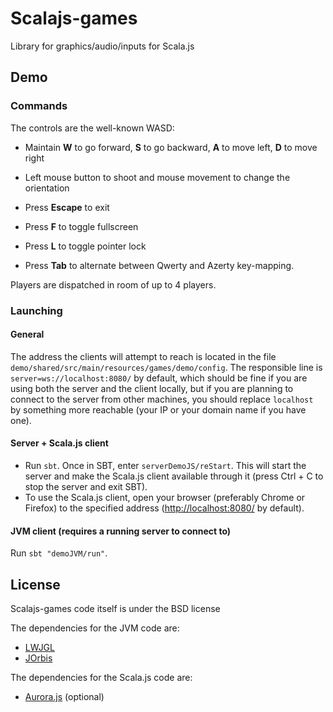 # Scalajs-games

Library for graphics/audio/inputs for Scala.js

## Demo

### Commands

The controls are the well-known WASD:
* Maintain **W** to go forward, **S** to go backward, **A** to move left, **D** to move right
* Left mouse button to shoot and mouse movement to change the orientation

* Press **Escape** to exit
* Press **F** to toggle fullscreen
* Press **L** to toggle pointer lock
* Press **Tab** to alternate between Qwerty and Azerty key-mapping.

Players are dispatched in room of up to 4 players.

### Launching

#### General

The address the clients will attempt to reach is located in the file ```demo/shared/src/main/resources/games/demo/config```. The responsible line is ```server=ws://localhost:8080/``` by default, which should be fine if you are using both the server and the client locally, but if you are planning to connect to the server from other machines, you should replace ```localhost``` by something more reachable (your IP or your domain name if you have one).

#### Server + Scala.js client

* Run ```sbt```. Once in SBT, enter ```serverDemoJS/reStart```. This will start the server and make the Scala.js client available through it (press Ctrl + C to stop the server and exit SBT).
* To use the Scala.js client, open your browser (preferably Chrome or Firefox) to the specified address ([http://localhost:8080/](http://localhost:8080/) by default).

#### JVM client (requires a running server to connect to)

Run ```sbt "demoJVM/run"```.

## License

Scalajs-games code itself is under the BSD license

The dependencies for the JVM code are:
* [LWJGL](https://github.com/LWJGL/lwjgl)
* [JOrbis](http://www.jcraft.com/jorbis/)

The dependencies for the Scala.js code are:
* [Aurora.js](https://github.com/audiocogs/aurora.js) (optional)
